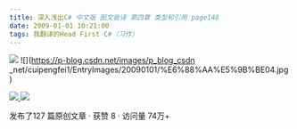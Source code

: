 ```yaml
---
title: 深入浅出C# 中文版 图文皆译 第四章 类型和引用 page148
date: 2009-01-01 10:21:00
tags: 我翻译的Head First C#（习作）
---
```

![](https://p-blog.csdn.net/images/p_blog_csdn_net/cuipengfei1/EntryImages/20090101/%E6%88%AA%E5%9B%BE03.jpg) ![](https://p-blog.csdn.net/images/p_blog_csdn
_net/cuipengfei1/EntryImages/20090101/%E6%88%AA%E5%9B%BE04.jpg)



[ ![](https://profile.csdnimg.cn/5/2/5/3_cuipengfei1)
![](https://g.csdnimg.cn/static/user-reg-year/1x/11.png)
](https://blog.csdn.net/cuipengfei1)



发布了127 篇原创文章  ·  获赞 8  ·  访问量 74万+

